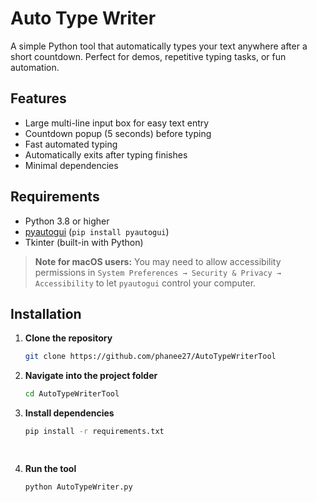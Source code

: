 # Auto Type Writer

A simple Python tool that automatically types your text anywhere after a short countdown. Perfect for demos, repetitive typing tasks, or fun automation.

## Features
- Large multi-line input box for easy text entry
- Countdown popup (5 seconds) before typing
- Fast automated typing
- Automatically exits after typing finishes
- Minimal dependencies

## Requirements
- Python 3.8 or higher
- [pyautogui](https://pypi.org/project/PyAutoGUI/) (`pip install pyautogui`)
- Tkinter (built-in with Python)

> **Note for macOS users:** You may need to allow accessibility permissions in `System Preferences → Security & Privacy → Accessibility` to let `pyautogui` control your computer.

## Installation

1. **Clone the repository**  
   ```bash
   git clone https://github.com/phanee27/AutoTypeWriterTool
   
2. **Navigate into the project folder**  
   ```bash
   cd AutoTypeWriterTool

3. **Install dependencies**
   ```bash
   pip install -r requirements.txt

  
4. **Run the tool**
   ```bash
   python AutoTypeWriter.py
